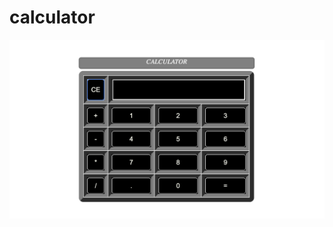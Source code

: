 # calculator
![alt text](https://github.com/SuryaKumarM/calculator/blob/master/calculator.png?raw=true)

